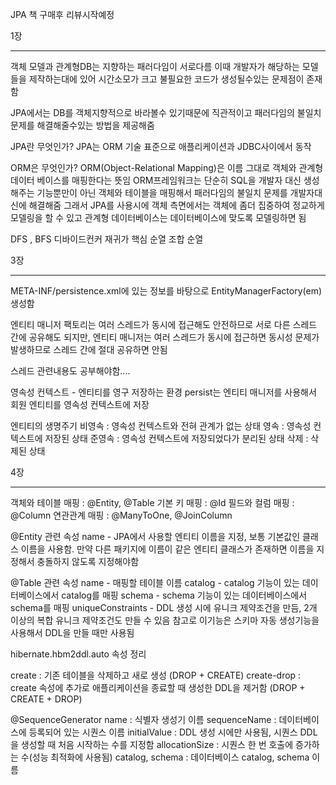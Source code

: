 JPA 책 구매후 리뷰시작예정


1장
***********

객체 모델과 관계형DB는 지향하는 패러다임이 서로다름 
이때 개발자가 해당하는 모델들을 제작하는대에 있어 시간소모가 크고 
불필요한 코드가 생성될수있는 문제점이 존재함 

JPA에서는 DB를 객체지향적으로 바라볼수 있기때문에 직관적이고 패러다임의 불일치문제를 
해결해줄수있는 방법을 제공해줌 


JPA란 무엇인가? 
JPA는 ORM 기술 표준으로 애플리케이션과 JDBC사이에서 동작

ORM은 무엇인가? 
ORM(Object-Relational Mapping)은 이름 그대로 객체와 관계형 데이터 베이스를 매핑한다는 뜻임 
ORM프레임워크는 단순히 SQL을 개발자 대신 생성해주는 기능뿐만이 아닌
객체와 테이블을 매핑해서 패러다임의 불일치 문제를 개발자대신에 해결해줌
그래서 JPA를 사용시에 객체 측면에서는 객체에 좀더 집중하여 정교하게 모델링을 할 수 있고 
관계형 데이터베이스는 데이터베이스에 맞도록 모델링하면 됨


DFS , BFS
디바이드컨커
재귀가 핵심
순열
조합 순열

3장
**********************************
META-INF/persistence.xml에 있는 정보를 바탕으로 EntityManagerFactory(em)생성함 

엔티티 매니저 팩토리는 여러 스레드가 동시에 접근해도 안전하므로 서로 다른 스레드 간에 공유해도 되지만, 엔티티 매니저는 여러 스레드가 동시에 
접근하면 동시성 문제가 발생하므로 스레드 간에 절대 공유하면 안됨 


스레드 관련내용도 공부해야함....


영속성 컨텍스트 - 엔티티를 영구 저장하는 환경
persist는 엔티티 매니저를 사용해서 회원 엔티티를 영속성 컨텍스트에 저장


엔티티의 생명주기 
비영속 : 영속성 컨텍스트와 전혀 관계가 없는 상태
영속 : 영속성 컨텍스트에 저장된 상태
준영속 : 영속성 컨텍스트에 저장되었다가 분리된 상태 
삭제 : 삭제된 상태

4장
*************************************
객체와 테이블 매핑 : @Entity, @Table
기본 키 매핑 : @Id 
필드와 컬럼 매핑 : @Column
연관관계 매핑 : @ManyToOne, @JoinColumn


@Entity 관련 속성 
name - JPA에서 사용할 엔티티 이름을 지정, 보통 기본값인 클래스 이름을 사용함. 만약 다른 패키지에 이름이 같은 엔티티 클래스가 존재하면 이름을 지정해서 
       충돌하지 않도록 지정해야함
       
@Table 관련 속성 
name - 매핑할 테이블 이름 
catalog - catalog 기능이 있는 데이터베이스에서 catalog를 매핑
schema - schema 기능이 있는 데이터베이스에서 schema를 매핑 
uniqueConstraints - DDL 생성 시에 유니크 제약조건을 만듬, 2개 이상의 복합 유니크 제약조건도 만들 수 있음 참고로 이기능은 스키마 자동 생성기능을 사용해서 DDL을 만들                       때만 사용됨

hibernate.hbm2ddl.auto 속성 정리

create : 기존 테이블을 삭제하고 새로 생성 (DROP + CREATE)
create-drop : create 속성에 추가로 애플리케이션을 종료할 때 생성한 DDL을 제거함 (DROP + CREATE + DROP)

@SequenceGenerator 
name : 식별자 생성기 이름 
sequenceName : 데이터베이스에 등록되어 있는 시퀀스 이름 
initialValue : DDL 생성 시에만 사용됨, 시퀀스 DDL을 생성할 때 처음 시작하는 수를 지정함 
allocationSize : 시퀀스 한 번 호출에 증가하는 수(성능 최적화에 사용됨)
catalog, schema : 데이터베이스 catalog, schema 이름